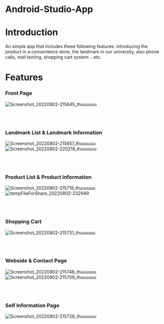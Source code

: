# Android-Studio-App

# Introduction
An simple app that includes these following features: introducing the product in a convenience store, the landmark in our university, also phone calls, mail texting, shopping cart system …etc.

# Features

### Front Page
![Screenshot_20220802-215645_thuuuuuu](https://user-images.githubusercontent.com/81616595/182409376-c57c3a37-a51b-4b0e-b70c-f4455a92424f.jpg)

<br></br>

### Landmark List & Landmark Information
![Screenshot_20220802-215657_thuuuuuu](https://user-images.githubusercontent.com/81616595/182412630-cad1ac35-2cc9-432a-987f-9d339c652a31.jpg) ![Screenshot_20220802-220219_thuuuuuu](https://user-images.githubusercontent.com/81616595/182413698-28645d76-d2b5-4fec-b0ea-06cf1f144a68.jpg)

<br></br>

### Product List & Product Information
![Screenshot_20220802-215719_thuuuuuu](https://user-images.githubusercontent.com/81616595/182412912-b871fd89-6436-4870-b37d-83633bc8d64c.jpg) ![tempFileForShare_20220802-232949](https://user-images.githubusercontent.com/81616595/182414086-34f447b5-4f91-46ee-bd4b-e7c84aedd45c.jpg)

<br></br>

### Shopping Cart
![Screenshot_20220802-215731_thuuuuuu](https://user-images.githubusercontent.com/81616595/182415008-55d1e0e8-27c5-4225-b957-916a2add55be.jpg)

<br></br>

### Webside & Contact Page
![Screenshot_20220802-215748_thuuuuuu](https://user-images.githubusercontent.com/81616595/182415418-a9698198-091b-451d-8a3d-4197b589d250.jpg) ![Screenshot_20220802-215709_thuuuuuu](https://user-images.githubusercontent.com/81616595/182415425-3ccd001d-140a-4c8e-b9f8-55d9c19e8fd6.jpg)

<br></br>

### Self Information Page
![Screenshot_20220802-215728_thuuuuuu](https://user-images.githubusercontent.com/81616595/182416120-fdb3d20a-518c-4cf2-bbad-3359dc01dd18.jpg)

